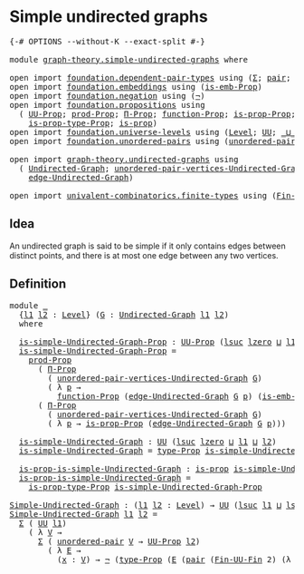 # Simple undirected graphs

<pre class="Agda"><a id="37" class="Symbol">{-#</a> <a id="41" class="Keyword">OPTIONS</a> <a id="49" class="Pragma">--without-K</a> <a id="61" class="Pragma">--exact-split</a> <a id="75" class="Symbol">#-}</a>

<a id="80" class="Keyword">module</a> <a id="87" href="graph-theory.simple-undirected-graphs.html" class="Module">graph-theory.simple-undirected-graphs</a> <a id="125" class="Keyword">where</a>

<a id="132" class="Keyword">open</a> <a id="137" class="Keyword">import</a> <a id="144" href="foundation.dependent-pair-types.html" class="Module">foundation.dependent-pair-types</a> <a id="176" class="Keyword">using</a> <a id="182" class="Symbol">(</a><a id="183" href="foundation-core.dependent-pair-types.html#502" class="Record">Σ</a><a id="184" class="Symbol">;</a> <a id="186" href="foundation-core.dependent-pair-types.html#575" class="InductiveConstructor">pair</a><a id="190" class="Symbol">;</a> <a id="192" href="foundation-core.dependent-pair-types.html#592" class="Field">pr1</a><a id="195" class="Symbol">;</a> <a id="197" href="foundation-core.dependent-pair-types.html#604" class="Field">pr2</a><a id="200" class="Symbol">)</a>
<a id="202" class="Keyword">open</a> <a id="207" class="Keyword">import</a> <a id="214" href="foundation.embeddings.html" class="Module">foundation.embeddings</a> <a id="236" class="Keyword">using</a> <a id="242" class="Symbol">(</a><a id="243" href="foundation.embeddings.html#1301" class="Function">is-emb-Prop</a><a id="254" class="Symbol">)</a>
<a id="256" class="Keyword">open</a> <a id="261" class="Keyword">import</a> <a id="268" href="foundation.negation.html" class="Module">foundation.negation</a> <a id="288" class="Keyword">using</a> <a id="294" class="Symbol">(</a><a id="295" href="foundation-core.negation.html#452" class="Function">¬</a><a id="296" class="Symbol">)</a>
<a id="298" class="Keyword">open</a> <a id="303" class="Keyword">import</a> <a id="310" href="foundation.propositions.html" class="Module">foundation.propositions</a> <a id="334" class="Keyword">using</a>
  <a id="342" class="Symbol">(</a> <a id="344" href="foundation-core.propositions.html#1322" class="Function">UU-Prop</a><a id="351" class="Symbol">;</a> <a id="353" href="foundation-core.propositions.html#5805" class="Function">prod-Prop</a><a id="362" class="Symbol">;</a> <a id="364" href="foundation.propositions.html#1941" class="Function">Π-Prop</a><a id="370" class="Symbol">;</a> <a id="372" href="foundation.propositions.html#3552" class="Function">function-Prop</a><a id="385" class="Symbol">;</a> <a id="387" href="foundation.propositions.html#1285" class="Function">is-prop-Prop</a><a id="399" class="Symbol">;</a> <a id="401" href="foundation-core.propositions.html#1424" class="Function">type-Prop</a><a id="410" class="Symbol">;</a>
    <a id="416" href="foundation-core.propositions.html#1491" class="Function">is-prop-type-Prop</a><a id="433" class="Symbol">;</a> <a id="435" href="foundation-core.propositions.html#1246" class="Function">is-prop</a><a id="442" class="Symbol">)</a>
<a id="444" class="Keyword">open</a> <a id="449" class="Keyword">import</a> <a id="456" href="foundation.universe-levels.html" class="Module">foundation.universe-levels</a> <a id="483" class="Keyword">using</a> <a id="489" class="Symbol">(</a><a id="490" href="Agda.Primitive.html#597" class="Postulate">Level</a><a id="495" class="Symbol">;</a> <a id="497" href="foundation-core.universe-levels.html#222" class="Primitive">UU</a><a id="499" class="Symbol">;</a> <a id="501" href="Agda.Primitive.html#810" class="Primitive Operator">_⊔_</a><a id="504" class="Symbol">;</a> <a id="506" href="Agda.Primitive.html#780" class="Primitive">lsuc</a><a id="510" class="Symbol">;</a> <a id="512" href="Agda.Primitive.html#764" class="Primitive">lzero</a><a id="517" class="Symbol">)</a>
<a id="519" class="Keyword">open</a> <a id="524" class="Keyword">import</a> <a id="531" href="foundation.unordered-pairs.html" class="Module">foundation.unordered-pairs</a> <a id="558" class="Keyword">using</a> <a id="564" class="Symbol">(</a><a id="565" href="foundation.unordered-pairs.html#2321" class="Function">unordered-pair</a><a id="579" class="Symbol">)</a>

<a id="582" class="Keyword">open</a> <a id="587" class="Keyword">import</a> <a id="594" href="graph-theory.undirected-graphs.html" class="Module">graph-theory.undirected-graphs</a> <a id="625" class="Keyword">using</a>
  <a id="633" class="Symbol">(</a> <a id="635" href="graph-theory.undirected-graphs.html#785" class="Function">Undirected-Graph</a><a id="651" class="Symbol">;</a> <a id="653" href="graph-theory.undirected-graphs.html#1050" class="Function">unordered-pair-vertices-Undirected-Graph</a><a id="693" class="Symbol">;</a>
    <a id="699" href="graph-theory.undirected-graphs.html#1205" class="Function">edge-Undirected-Graph</a><a id="720" class="Symbol">)</a>

<a id="723" class="Keyword">open</a> <a id="728" class="Keyword">import</a> <a id="735" href="univalent-combinatorics.finite-types.html" class="Module">univalent-combinatorics.finite-types</a> <a id="772" class="Keyword">using</a> <a id="778" class="Symbol">(</a><a id="779" href="univalent-combinatorics.finite-types.html#9007" class="Function">Fin-UU-Fin</a><a id="789" class="Symbol">)</a>
</pre>
## Idea

An undirected graph is said to be simple if it only contains edges between distinct points, and there is at most one edge between any two vertices.

## Definition

<pre class="Agda"><a id="977" class="Keyword">module</a> <a id="984" href="graph-theory.simple-undirected-graphs.html#984" class="Module">_</a>
  <a id="988" class="Symbol">{</a><a id="989" href="graph-theory.simple-undirected-graphs.html#989" class="Bound">l1</a> <a id="992" href="graph-theory.simple-undirected-graphs.html#992" class="Bound">l2</a> <a id="995" class="Symbol">:</a> <a id="997" href="Agda.Primitive.html#597" class="Postulate">Level</a><a id="1002" class="Symbol">}</a> <a id="1004" class="Symbol">(</a><a id="1005" href="graph-theory.simple-undirected-graphs.html#1005" class="Bound">G</a> <a id="1007" class="Symbol">:</a> <a id="1009" href="graph-theory.undirected-graphs.html#785" class="Function">Undirected-Graph</a> <a id="1026" href="graph-theory.simple-undirected-graphs.html#989" class="Bound">l1</a> <a id="1029" href="graph-theory.simple-undirected-graphs.html#992" class="Bound">l2</a><a id="1031" class="Symbol">)</a>
  <a id="1035" class="Keyword">where</a>

  <a id="1044" href="graph-theory.simple-undirected-graphs.html#1044" class="Function">is-simple-Undirected-Graph-Prop</a> <a id="1076" class="Symbol">:</a> <a id="1078" href="foundation-core.propositions.html#1322" class="Function">UU-Prop</a> <a id="1086" class="Symbol">(</a><a id="1087" href="Agda.Primitive.html#780" class="Primitive">lsuc</a> <a id="1092" href="Agda.Primitive.html#764" class="Primitive">lzero</a> <a id="1098" href="Agda.Primitive.html#810" class="Primitive Operator">⊔</a> <a id="1100" href="graph-theory.simple-undirected-graphs.html#989" class="Bound">l1</a> <a id="1103" href="Agda.Primitive.html#810" class="Primitive Operator">⊔</a> <a id="1105" href="graph-theory.simple-undirected-graphs.html#992" class="Bound">l2</a><a id="1107" class="Symbol">)</a>
  <a id="1111" href="graph-theory.simple-undirected-graphs.html#1044" class="Function">is-simple-Undirected-Graph-Prop</a> <a id="1143" class="Symbol">=</a>
    <a id="1149" href="foundation-core.propositions.html#5805" class="Function">prod-Prop</a>
      <a id="1165" class="Symbol">(</a> <a id="1167" href="foundation.propositions.html#1941" class="Function">Π-Prop</a>
        <a id="1182" class="Symbol">(</a> <a id="1184" href="graph-theory.undirected-graphs.html#1050" class="Function">unordered-pair-vertices-Undirected-Graph</a> <a id="1225" href="graph-theory.simple-undirected-graphs.html#1005" class="Bound">G</a><a id="1226" class="Symbol">)</a>
        <a id="1236" class="Symbol">(</a> <a id="1238" class="Symbol">λ</a> <a id="1240" href="graph-theory.simple-undirected-graphs.html#1240" class="Bound">p</a> <a id="1242" class="Symbol">→</a>
          <a id="1254" href="foundation.propositions.html#3552" class="Function">function-Prop</a> <a id="1268" class="Symbol">(</a><a id="1269" href="graph-theory.undirected-graphs.html#1205" class="Function">edge-Undirected-Graph</a> <a id="1291" href="graph-theory.simple-undirected-graphs.html#1005" class="Bound">G</a> <a id="1293" href="graph-theory.simple-undirected-graphs.html#1240" class="Bound">p</a><a id="1294" class="Symbol">)</a> <a id="1296" class="Symbol">(</a><a id="1297" href="foundation.embeddings.html#1301" class="Function">is-emb-Prop</a> <a id="1309" class="Symbol">(</a><a id="1310" href="foundation-core.dependent-pair-types.html#604" class="Field">pr2</a> <a id="1314" href="graph-theory.simple-undirected-graphs.html#1240" class="Bound">p</a><a id="1315" class="Symbol">))))</a>
      <a id="1326" class="Symbol">(</a> <a id="1328" href="foundation.propositions.html#1941" class="Function">Π-Prop</a>
        <a id="1343" class="Symbol">(</a> <a id="1345" href="graph-theory.undirected-graphs.html#1050" class="Function">unordered-pair-vertices-Undirected-Graph</a> <a id="1386" href="graph-theory.simple-undirected-graphs.html#1005" class="Bound">G</a><a id="1387" class="Symbol">)</a>
        <a id="1397" class="Symbol">(</a> <a id="1399" class="Symbol">λ</a> <a id="1401" href="graph-theory.simple-undirected-graphs.html#1401" class="Bound">p</a> <a id="1403" class="Symbol">→</a> <a id="1405" href="foundation.propositions.html#1285" class="Function">is-prop-Prop</a> <a id="1418" class="Symbol">(</a><a id="1419" href="graph-theory.undirected-graphs.html#1205" class="Function">edge-Undirected-Graph</a> <a id="1441" href="graph-theory.simple-undirected-graphs.html#1005" class="Bound">G</a> <a id="1443" href="graph-theory.simple-undirected-graphs.html#1401" class="Bound">p</a><a id="1444" class="Symbol">)))</a>

  <a id="1451" href="graph-theory.simple-undirected-graphs.html#1451" class="Function">is-simple-Undirected-Graph</a> <a id="1478" class="Symbol">:</a> <a id="1480" href="foundation-core.universe-levels.html#222" class="Primitive">UU</a> <a id="1483" class="Symbol">(</a><a id="1484" href="Agda.Primitive.html#780" class="Primitive">lsuc</a> <a id="1489" href="Agda.Primitive.html#764" class="Primitive">lzero</a> <a id="1495" href="Agda.Primitive.html#810" class="Primitive Operator">⊔</a> <a id="1497" href="graph-theory.simple-undirected-graphs.html#989" class="Bound">l1</a> <a id="1500" href="Agda.Primitive.html#810" class="Primitive Operator">⊔</a> <a id="1502" href="graph-theory.simple-undirected-graphs.html#992" class="Bound">l2</a><a id="1504" class="Symbol">)</a>
  <a id="1508" href="graph-theory.simple-undirected-graphs.html#1451" class="Function">is-simple-Undirected-Graph</a> <a id="1535" class="Symbol">=</a> <a id="1537" href="foundation-core.propositions.html#1424" class="Function">type-Prop</a> <a id="1547" href="graph-theory.simple-undirected-graphs.html#1044" class="Function">is-simple-Undirected-Graph-Prop</a>

  <a id="1582" href="graph-theory.simple-undirected-graphs.html#1582" class="Function">is-prop-is-simple-Undirected-Graph</a> <a id="1617" class="Symbol">:</a> <a id="1619" href="foundation-core.propositions.html#1246" class="Function">is-prop</a> <a id="1627" href="graph-theory.simple-undirected-graphs.html#1451" class="Function">is-simple-Undirected-Graph</a>
  <a id="1656" href="graph-theory.simple-undirected-graphs.html#1582" class="Function">is-prop-is-simple-Undirected-Graph</a> <a id="1691" class="Symbol">=</a>
    <a id="1697" href="foundation-core.propositions.html#1491" class="Function">is-prop-type-Prop</a> <a id="1715" href="graph-theory.simple-undirected-graphs.html#1044" class="Function">is-simple-Undirected-Graph-Prop</a>

<a id="Simple-Undirected-Graph"></a><a id="1748" href="graph-theory.simple-undirected-graphs.html#1748" class="Function">Simple-Undirected-Graph</a> <a id="1772" class="Symbol">:</a> <a id="1774" class="Symbol">(</a><a id="1775" href="graph-theory.simple-undirected-graphs.html#1775" class="Bound">l1</a> <a id="1778" href="graph-theory.simple-undirected-graphs.html#1778" class="Bound">l2</a> <a id="1781" class="Symbol">:</a> <a id="1783" href="Agda.Primitive.html#597" class="Postulate">Level</a><a id="1788" class="Symbol">)</a> <a id="1790" class="Symbol">→</a> <a id="1792" href="foundation-core.universe-levels.html#222" class="Primitive">UU</a> <a id="1795" class="Symbol">(</a><a id="1796" href="Agda.Primitive.html#780" class="Primitive">lsuc</a> <a id="1801" href="graph-theory.simple-undirected-graphs.html#1775" class="Bound">l1</a> <a id="1804" href="Agda.Primitive.html#810" class="Primitive Operator">⊔</a> <a id="1806" href="Agda.Primitive.html#780" class="Primitive">lsuc</a> <a id="1811" href="graph-theory.simple-undirected-graphs.html#1778" class="Bound">l2</a><a id="1813" class="Symbol">)</a>
<a id="1815" href="graph-theory.simple-undirected-graphs.html#1748" class="Function">Simple-Undirected-Graph</a> <a id="1839" href="graph-theory.simple-undirected-graphs.html#1839" class="Bound">l1</a> <a id="1842" href="graph-theory.simple-undirected-graphs.html#1842" class="Bound">l2</a> <a id="1845" class="Symbol">=</a>
  <a id="1849" href="foundation-core.dependent-pair-types.html#502" class="Record">Σ</a> <a id="1851" class="Symbol">(</a> <a id="1853" href="foundation-core.universe-levels.html#222" class="Primitive">UU</a> <a id="1856" href="graph-theory.simple-undirected-graphs.html#1839" class="Bound">l1</a><a id="1858" class="Symbol">)</a>
    <a id="1864" class="Symbol">(</a> <a id="1866" class="Symbol">λ</a> <a id="1868" href="graph-theory.simple-undirected-graphs.html#1868" class="Bound">V</a> <a id="1870" class="Symbol">→</a>
      <a id="1878" href="foundation-core.dependent-pair-types.html#502" class="Record">Σ</a> <a id="1880" class="Symbol">(</a> <a id="1882" href="foundation.unordered-pairs.html#2321" class="Function">unordered-pair</a> <a id="1897" href="graph-theory.simple-undirected-graphs.html#1868" class="Bound">V</a> <a id="1899" class="Symbol">→</a> <a id="1901" href="foundation-core.propositions.html#1322" class="Function">UU-Prop</a> <a id="1909" href="graph-theory.simple-undirected-graphs.html#1842" class="Bound">l2</a><a id="1911" class="Symbol">)</a>
        <a id="1921" class="Symbol">(</a> <a id="1923" class="Symbol">λ</a> <a id="1925" href="graph-theory.simple-undirected-graphs.html#1925" class="Bound">E</a> <a id="1927" class="Symbol">→</a>
          <a id="1939" class="Symbol">(</a><a id="1940" href="graph-theory.simple-undirected-graphs.html#1940" class="Bound">x</a> <a id="1942" class="Symbol">:</a> <a id="1944" href="graph-theory.simple-undirected-graphs.html#1868" class="Bound">V</a><a id="1945" class="Symbol">)</a> <a id="1947" class="Symbol">→</a> <a id="1949" href="foundation-core.negation.html#452" class="Function">¬</a> <a id="1951" class="Symbol">(</a><a id="1952" href="foundation-core.propositions.html#1424" class="Function">type-Prop</a> <a id="1962" class="Symbol">(</a><a id="1963" href="graph-theory.simple-undirected-graphs.html#1925" class="Bound">E</a> <a id="1965" class="Symbol">(</a><a id="1966" href="foundation-core.dependent-pair-types.html#575" class="InductiveConstructor">pair</a> <a id="1971" class="Symbol">(</a><a id="1972" href="univalent-combinatorics.finite-types.html#9007" class="Function">Fin-UU-Fin</a> <a id="1983" class="Number">2</a><a id="1984" class="Symbol">)</a> <a id="1986" class="Symbol">(λ</a> <a id="1989" href="graph-theory.simple-undirected-graphs.html#1989" class="Bound">y</a> <a id="1991" class="Symbol">→</a> <a id="1993" href="graph-theory.simple-undirected-graphs.html#1940" class="Bound">x</a><a id="1994" class="Symbol">))))))</a>
</pre>